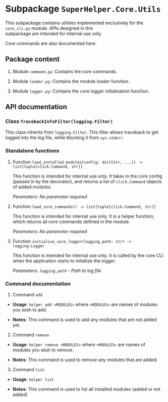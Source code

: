 # Subpackage `SuperHelper.Core.Utils`

This subpackage contains utilities implemented exclusively for the `core_cli.py` module. APIs designed in this \
subpackage are intended for internal use only.

Core commands are also documented here.

## Package content

1. Module `command.py`: Contains the core commands.

2. Module `loader.py`: Contains the module loader function.

3. Module `logger.py`: Contains the core logger initialisation function.

## API documentation

### Class `TracebackInfoFilter(logging.Filter)`

This class inherits from `logging.Filter`. This filter allows traceback to get logged into the log file, while blocking
it from `sys.stderr`.

### Standalone functions

1. Function `load_installed_modules(config: dict[str, ...]) -> list[tuple[click.Command, str]]`

   This function is intended for internal use only. It takes in the core config (passed in by the decorator), and
   returns a list of `click.Command` objects of added modules.
   
   *Parameters*: *No parameter required*

2. Function `load_core_commands() -> list[tuple[click.Command, str]]`

   This function is intended for internal use only. It is a helper function, which returns all core commands defined
   in the module.
   
   *Parameters*: *No parameter required*

3. Function `initialise_core_logger(logging_path: str) -> logging.Logger`

   This function is intended for internal use only. It is called by the core CLI when the application starts to
   initialize the logger.
   
   *Parameters*: *`logging_path` - Path to log file*

### Command documentation

1. Command `add`

* **Usage**: `helper add <MODULES>` where `<MODULES>` are names of modules you wish to add.

* **Notes**: This command is used to add any modules that are not added yet.

2. Command `remove`

* **Usage**: `helper remove <MODULES>` where `<MODULES>` are names of modules you wish to remove.

* **Notes**: This command is used to remove any modules that are added.

3. Command `list`

* **Usage**: `helper list`

* **Notes**: This command is used to list all installed modules (added or not added)
